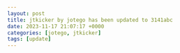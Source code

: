 ```yaml
---
layout: post
title: jtkicker by jotego has been updated to 3141abc
date: 2023-11-17 21:07:17 +0000
categories: [jotego, jtkicker]
tags: [update]
---
```


